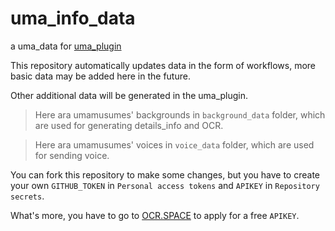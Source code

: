 # uma_info_data

a uma_data for [uma_plugin](https://github.com/azmiao/uma_plugin)

This repository automatically updates data in the form of workflows, more basic data may be added here in the future.

Other additional data will be generated in the uma_plugin.

> Here ara umamusumes' backgrounds in `background_data` folder, which are used for generating details_info and OCR.

> Here ara umamusumes' voices in `voice_data` folder, which are used for sending voice.

You can fork this repository to make some changes, but you have to create your own `GITHUB_TOKEN` in `Personal access tokens` and `APIKEY` in `Repository secrets`.

What's more, you have to go to [OCR.SPACE](http://ocr.space/) to apply for a free `APIKEY`.